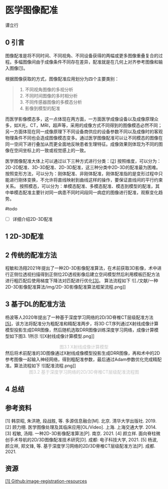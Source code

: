 # 医学图像配准
谭立行

## 0 引言

图像配准是将不同时间、不同视角、不同设备获得的两幅或更多图像重叠复合的过程。多幅图像间由于成像条件不同存在差异，配准就是在几何上对齐参考图像和输入图像<a href="#art1">[1]</a>。

根据图像获取的方式，图像配准应用划分为四个主要类别：
> 1. 不同视角图像的多视分析
> 2. 不同时间图像的多时相分析
> 3. 不同传感器图像的多模态分析
> 4. 影像到模型的配准

而医学影像模态多，这一点体现在两方面，一方面医学成像设备以及成像原理众多，如X光，CT，MRI，超声等，采用的成像方式不同得到的图像模态必然不同；另一方面体现在同一成像原理下不同设备商供应的设备参数不同以及成像时的客观物理条件不同也会造成图像模态变多。通过医学图像配准可以让不同模态的图像在同一空间下进行叠加从而更全面地反映患者生理特征。成像效果则体现为不同的图像在空间坐标上的一致或视觉感上的一致。

医学图像配准大体上可以通过以下三种方式进行分类：<a href="#art2">[2]</a>
	按照维度，可以分为：2D-2D配准、3D-3D配准、2D-3D配准，这三种分类中2D-3D的配准最为困难。
	按照变形方法，可以分为：刚体配准、非刚体配准，刚体配准指的是变形过程中只能进行刚体变换，不允许将直线映射到曲线这样的操作，要保证直线间的平行约束关系。
	按照模态，可以分为：单模态配准、多模态配准、模态到模型的配准，其中单模态配准主要针对同一病患不同时间段同一病症的图像进行配准，观察变化趋势。

#todo 
- [ ] 详细介绍2D-3D配准

## 1 2D-3D配准



## 2 传统的配准方法

程敏和汤翔2021年提出了一种2D-3D影像配准算法，在术前获取3D影像，术中进行正侧位透视扫描得到正侧位2D透视影像后建立空间模型然后利用模板匹配方法进行粗匹配后使用梯度下降法对匹配进行优化<a href="#art3">[3]</a>。
算法流程如下
![[./文献/一种2D-3D影像配准算法/img/2D-3D影像配准算法框架流程.png]]

## 3 基于DL的配准方法

杨波等人2020年提出了一种基于深度学习网络的2D/3D脊椎CT层级配准方法<a href="#art5">[5]</a>，该方法将配准分为粗配准和精配准两步，将3D CT序列通过X射线成像计算模型投影生成DRR图像，然后随机选取DRR图像训练深度学习网络，成像计算模型如下图3. 1所示
![[X射线成像计算模型.png]]
<center><font color=silver>图3.1 X射线成像计算模型</font></center>
然后将术前配准的3D图像通过X射线成像模型投影生成DRR图像，再和术中的2D参考图像一起输入神经网络，得到粗配准参数，最后通过Adam参数优化完成精配准。算法流程如下
![[配准流程.png]]
<center><font color=silver>图3.2 基于深度学习网络的2D/3D脊椎CT层级配准流程图</font></center>

## 4 总结



## 参考资料

<a id="art1">[1] 韩崇昭, 朱洪艳, 段战胜, 等. 多源信息融合[M]. 北京. 清华大学出版社. 2019.</a>
<a id="art2">[2] 顾力栩. 医学图像处理及其临床应用[OL/Video]. 上海. 上海交通大学. 2014.</a>
<a id="art3">[3] 程敏, 汤翔. 一种2D-3D影像配准算法[P]. 南京. 2021.</a>
<a id="art4">[4] 颜立祥. 面向脊柱微创手术导航的2D/3D图像配准技术研究[D]. 成都: 电子科技大学, 2021.</a>
<a id="art5">[5] 杨波, 颜立祥, 郑文锋, 等. 基于深度学习网络的2D/3D脊椎CT层级配准方法[P]. 成都. 2021.</a>

## 资源

<a href="https://github.com/Awesome-Image-Registration-Organization/awesome-image-registration">[1] Github:image-registration-resources</a>
